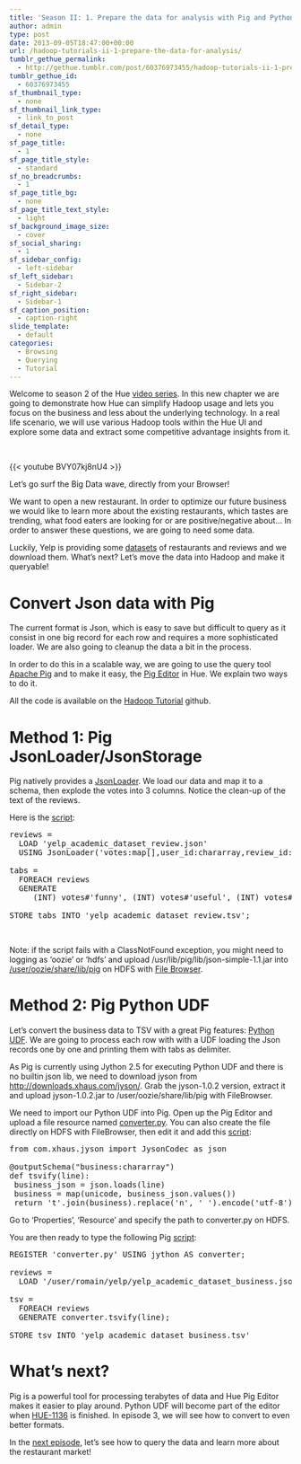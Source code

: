 ```yaml
---
title: 'Season II: 1. Prepare the data for analysis with Pig and Python UDF'
author: admin
type: post
date: 2013-09-05T18:47:00+00:00
url: /hadoop-tutorials-ii-1-prepare-the-data-for-analysis/
tumblr_gethue_permalink:
  - http://gethue.tumblr.com/post/60376973455/hadoop-tutorials-ii-1-prepare-the-data-for-analysis
tumblr_gethue_id:
  - 60376973455
sf_thumbnail_type:
  - none
sf_thumbnail_link_type:
  - link_to_post
sf_detail_type:
  - none
sf_page_title:
  - 1
sf_page_title_style:
  - standard
sf_no_breadcrumbs:
  - 1
sf_page_title_bg:
  - none
sf_page_title_text_style:
  - light
sf_background_image_size:
  - cover
sf_social_sharing:
  - 1
sf_sidebar_config:
  - left-sidebar
sf_left_sidebar:
  - Sidebar-2
sf_right_sidebar:
  - Sidebar-1
sf_caption_position:
  - caption-right
slide_template:
  - default
categories:
  - Browsing
  - Querying
  - Tutorial
---
```


<p id="docs-internal-guid-503f040f-ef67-4b6f-ee8d-c485a06d2c9b">
  Welcome to season 2 of the Hue <a href="https://gethue.com/category/full-tutorial/">video series</a>. In this new chapter we are going to demonstrate how Hue can simplify Hadoop usage and lets you focus on the business and less about the underlying technology. In a real life scenario, we will use various Hadoop tools within the Hue UI and explore some data and extract some competitive advantage insights from it.
</p>

&nbsp;

{{< youtube BVY07kj8nU4 >}}

Let’s go surf the Big Data wave, directly from your Browser!

We want to open a new restaurant. In order to optimize our future business we would like to learn more about the existing restaurants, which tastes are trending, what food eaters are looking for or are positive/negative about… In order to answer these questions, we are going to need some data.

Luckily, Yelp is providing some [datasets][1] of restaurants and reviews and we download them. What’s next? Let’s move the data into Hadoop and make it queryable!

# Convert Json data with Pig

The current format is Json, which is easy to save but difficult to query as it consist in one big record for each row and requires a more sophisticated loader. We are also going to cleanup the data a bit in the process.

In order to do this in a scalable way, we are going to use the query tool [Apache Pig][2] and to make it easy, the [Pig Editor][3] in Hue. We explain two ways to do it.

All the code is available on the [Hadoop Tutorial][4] github.

# Method 1: Pig JsonLoader/JsonStorage

Pig natively provides a [JsonLoader][5]. We load our data and map it to a schema, then explode the votes into 3 columns. Notice the clean-up of the text of the reviews.

Here is the [script][6]:

<pre class="code">reviews =
  LOAD 'yelp_academic_dataset_review.json'
  USING JsonLoader('votes:map[],user_id:chararray,review_id:chararray,stars:int,date:chararray,text:chararray,type:chararray,business_id:chararray');

tabs =
  FOREACH reviews
  GENERATE
     (INT) votes#'funny', (INT) votes#'useful', (INT) votes#'cool', user_id, review_id, stars, REPLACE(REPLACE(text, 'n', ''), 't', ''), date, type, business_id;

STORE tabs INTO 'yelp_academic_dataset_review.tsv';</pre>

&nbsp;

Note: if the script fails with a ClassNotFound exception, you might need to logging as ‘oozie’ or ‘hdfs’ and upload /usr/lib/pig/lib/json-simple-1.1.jar into [/user/oozie/share/lib/pig][7] on HDFS with [File Browser][8].

# Method 2: Pig Python UDF

Let’s convert the business data to TSV with a great Pig features: [Python UDF][9]. We are going to process each row with with a UDF loading the Json records one by one and printing them with tabs as delimiter.

As Pig is currently using Jython 2.5 for executing Python UDF and there is no builtin json lib, we need to download jyson from <http://downloads.xhaus.com/jyson/>. Grab the jyson-1.0.2 version, extract it and upload jyson-1.0.2.jar to /user/oozie/share/lib/pig with FileBrowser.

We need to import our Python UDF into Pig. Open up the Pig Editor and upload a file resource named [converter.py][10]. You can also create the file directly on HDFS with FileBrowser, then edit it and add this [script][6]:

<pre class="code">from com.xhaus.jyson import JysonCodec as json

@outputSchema("business:chararray")
def tsvify(line):
 business_json = json.loads(line)
 business = map(unicode, business_json.values())
 return 't'.join(business).replace('n', ' ').encode('utf-8')</pre>

Go to ‘Properties’, ‘Resource’ and specify the path to converter.py on HDFS.

You are then ready to type the following Pig [script][11]:

<pre class="code">REGISTER 'converter.py' USING jython AS converter;

reviews =
  LOAD '/user/romain/yelp/yelp_academic_dataset_business.json' AS (line:CHARARRAY);

tsv =
  FOREACH reviews
  GENERATE converter.tsvify(line);

STORE tsv INTO 'yelp_academic_dataset_business.tsv'</pre>

#

# What’s next?

Pig is a powerful tool for processing terabytes of data and Hue Pig Editor makes it easier to play around. Python UDF will become part of the editor when [HUE-1136][12] is finished. In episode 3, we will see how to convert to even better formats.

In the [next episode][13], let’s see how to query the data and learn more about the restaurant market!

[1]: http://www.yelp.com/dataset_challenge/
[2]: http://pig.apache.org/
[3]: http://gethue.tumblr.com/post/51559235973/tutorial-apache-pig-editor-in-hue-2-3
[4]: https://github.com/romainr/hadoop-tutorials-examples
[5]: http://pig.apache.org/docs/r0.11.1/func.html#jsonloadstore
[6]: https://github.com/romainr/hadoop-tutorials-examples/blob/master/pig-json-python-udf/clean_json.pig
[7]: http://127.0.0.1:8888/filebrowser/#/user/oozie/share/lib/pig
[8]: http://gethue.tumblr.com/post/48706244836/demo-hdfs-file-operations-made-easy-with-hue
[9]: http://pig.apache.org/docs/r0.11.1/udf.html#python-udfs
[10]: https://github.com/romainr/hadoop-tutorials-examples/blob/master/pig-json-python-udf/converter.py
[11]: https://github.com/romainr/hadoop-tutorials-examples/blob/master/pig-json-python-udf/python_udf.pig
[12]: https://issues.cloudera.org/browse/HUE-1136
[13]: https://gethue.com/hadoop-tutorials-ii-2-execute-hive-queries-and/ 'Season II: 2. Execute Hive queries and schedule them with Oozie'
